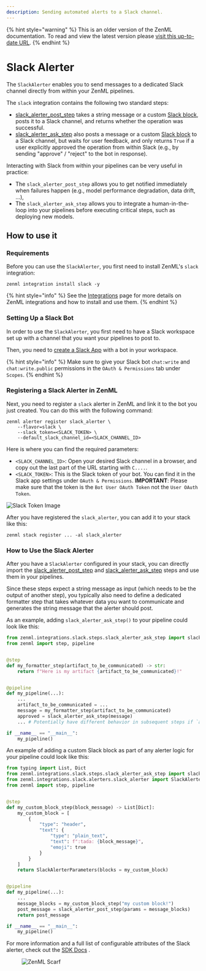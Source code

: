 ```yaml
---
description: Sending automated alerts to a Slack channel.
---
```


{% hint style="warning" %}
This is an older version of the ZenML documentation. To read and view the latest version please [visit this up-to-date URL](https://docs.zenml.io).
{% endhint %}


# Slack Alerter

The `SlackAlerter` enables you to send messages to a dedicated Slack channel directly from within your ZenML pipelines.

The `slack` integration contains the following two standard steps:

* [slack\_alerter\_post\_step](https://sdkdocs.zenml.io/latest/integration\_code\_docs/integrations-slack/#zenml.integrations.slack.steps.slack\_alerter\_post\_step.slack\_alerter\_post\_step) takes a string message or a custom [Slack block](https://api.slack.com/block-kit/building), posts it to a Slack channel, and returns whether the operation was successful.
* [slack\_alerter\_ask\_step](https://sdkdocs.zenml.io/latest/integration\_code\_docs/integrations-slack/#zenml.integrations.slack.steps.slack\_alerter\_ask\_step.slack\_alerter\_ask\_step) also posts a message or a custom [Slack block](https://api.slack.com/block-kit/building) to a Slack channel, but waits for user feedback, and only returns `True` if a user explicitly approved the operation from within Slack (e.g., by sending "approve" / "reject" to the bot in response).

Interacting with Slack from within your pipelines can be very useful in practice:

* The `slack_alerter_post_step` allows you to get notified immediately when failures happen (e.g., model performance degradation, data drift, ...),
* The `slack_alerter_ask_step` allows you to integrate a human-in-the-loop into your pipelines before executing critical steps, such as deploying new models.

## How to use it

### Requirements

Before you can use the `SlackAlerter`, you first need to install ZenML's `slack` integration:

```shell
zenml integration install slack -y
```

{% hint style="info" %}
See the [Integrations](../README.md) page for more details on ZenML integrations and how to install and use them.
{% endhint %}

### Setting Up a Slack Bot

In order to use the `SlackAlerter`, you first need to have a Slack workspace set up with a channel that you want your pipelines to post to.

Then, you need to [create a Slack App](https://api.slack.com/apps?new\_app=1) with a bot in your workspace.

{% hint style="info" %}
Make sure to give your Slack bot `chat:write` and `chat:write.public` permissions in the `OAuth & Permissions` tab under `Scopes`.
{% endhint %}

### Registering a Slack Alerter in ZenML

Next, you need to register a `slack` alerter in ZenML and link it to the bot you just created. You can do this with the following command:

```shell
zenml alerter register slack_alerter \
    --flavor=slack \
    --slack_token=<SLACK_TOKEN> \
    --default_slack_channel_id=<SLACK_CHANNEL_ID>
```

Here is where you can find the required parameters:

* `<SLACK_CHANNEL_ID>`: Open your desired Slack channel in a browser, and copy out the last part of the URL starting with `C....`.
* `<SLACK_TOKEN>`: This is the Slack token of your bot. You can find it in the Slack app settings under `OAuth & Permissions`. **IMPORTANT**: Please make sure that the token is the `Bot User OAuth Token` not the `User OAuth Token`.

![Slack Token Image](../../.gitbook/assets/slack-alerter-token.jpg)

After you have registered the `slack_alerter`, you can add it to your stack like this:

```shell
zenml stack register ... -al slack_alerter
```

### How to Use the Slack Alerter

After you have a `SlackAlerter` configured in your stack, you can directly import the [slack\_alerter\_post\_step](https://sdkdocs.zenml.io/latest/integration\_code\_docs/integrations-slack/#zenml.integrations.slack.steps.slack\_alerter\_post\_step.slack\_alerter\_post\_step) and [slack\_alerter\_ask\_step](https://sdkdocs.zenml.io/latest/integration\_code\_docs/integrations-slack/#zenml.integrations.slack.steps.slack\_alerter\_ask\_step.slack\_alerter\_ask\_step) steps and use them in your pipelines.

Since these steps expect a string message as input (which needs to be the output of another step), you typically also need to define a dedicated formatter step that takes whatever data you want to communicate and generates the string message that the alerter should post.

As an example, adding `slack_alerter_ask_step()` to your pipeline could look like this:

```python
from zenml.integrations.slack.steps.slack_alerter_ask_step import slack_alerter_ask_step
from zenml import step, pipeline


@step
def my_formatter_step(artifact_to_be_communicated) -> str:
    return f"Here is my artifact {artifact_to_be_communicated}!"


@pipeline
def my_pipeline(...):
    ...
    artifact_to_be_communicated = ...
    message = my_formatter_step(artifact_to_be_communicated)
    approved = slack_alerter_ask_step(message)
    ... # Potentially have different behavior in subsequent steps if `approved`

if __name__ == "__main__":
    my_pipeline()
```

An example of adding a custom Slack block as part of any alerter logic for your pipeline could look like this:

```python
from typing import List, Dict
from zenml.integrations.slack.steps.slack_alerter_ask_step import slack_alerter_post_step
from zenml.integrations.slack.alerters.slack_alerter import SlackAlerterParameters
from zenml import step, pipeline


@step
def my_custom_block_step(block_message) -> List[Dict]:
    my_custom_block = [
		{
			"type": "header",
			"text": {
				"type": "plain_text",
				"text": f":tada: {block_message}",
				"emoji": true
			}
		}
	]
    return SlackAlerterParameters(blocks = my_custom_block)


@pipeline
def my_pipeline(...):
    ...
    message_blocks = my_custom_block_step("my custom block!")
    post_message = slack_alerter_post_step(params = message_blocks)
    return post_message

if __name__ == "__main__":
    my_pipeline()

```

For more information and a full list of configurable attributes of the Slack alerter, check out the [SDK Docs](https://sdkdocs.zenml.io/latest/integration\_code\_docs/integrations-slack/#zenml.integrations.slack.alerters.slack\_alerter.SlackAlerter) .

<figure><img src="https://static.scarf.sh/a.png?x-pxid=f0b4f458-0a54-4fcd-aa95-d5ee424815bc" alt="ZenML Scarf"><figcaption></figcaption></figure>
